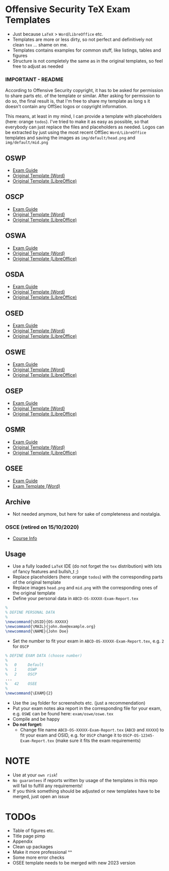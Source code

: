 # Offensive Security TeX Exam Templates 
- Just because `LaTeX` > `Word`/`LibreOffice` etc.
- Templates are more or less dirty, so not perfect and definitively not clean `tex` ... shame on me.
- Templates contains examples for common stuff, like listings, tables and figures
- Structure is not completely the same as in the original templates, so feel free to adjust as needed

### IMPORTANT - README
According to Offensive Security copyright, it has to be asked for permission to share parts etc. of the template or similar. After asking for permission to do so, the final result is, that I'm free to share my template as long s it doesn't contain any OffSec logos or copyright information.

This means, at least in my mind, I can provide a template with placeholders (here: orange `todos`). I've tried to make it as easy as possible, so that everybody can just replace the files and placeholders as needed. Logos can be extracted by just using the most recent OffSec `Word/LibreOffice` templates and saving the images as `img/default/head.png` and `img/default/mid.png`

## OSWP
- [Exam Guide](https://help.offensive-security.com/hc/en-us/articles/360046904731-OSWP-Exam-Guide)
- [Original Template (Word)](https://www.offensive-security.com/wifu/OSWP-Exam-Report.docx)
- [Original Template (LibreOffice)](https://www.offensive-security.com/wifu/OSWP-Exam-Report.odt)

## OSCP
- [Exam Guide](https://help.offensive-security.com/hc/en-us/articles/360040165632-OSCP-Exam-Guide)
- [Original Template (Word)](https://www.offensive-security.com/pwk-online/OSCP-Exam-Report.docx)
- [Original Template (LibreOffice)](https://www.offensive-security.com/pwk-online/OSCP-Exam-Report.odt)

## OSWA
- [Exam Guide](https://help.offensive-security.com/hc/en-us/articles/4410105650964-OSWA-Exam-Guide)
- [Original Template (Word)](https://www.offensive-security.com/oswa-online/OSWA-Exam-Report.docx)
- [Original Template (LibreOffice)](https://www.offensive-security.com/oswa-online/OSWA-Exam-Report.odt)

## OSDA
- [Exam Guide](https://help.offensive-security.com/hc/en-us/articles/4410105675412-OSDA-Exam-Guide)
- [Original Template (Word)](https://offensive-security.com/osda-online/OSDA-Exam-Report.docx)
- [Original Template (LibreOffice)](https://offensive-security.com/osda-online/OSDA-Exam-Report.odt)

## OSED
- [Exam Guide](https://help.offensive-security.com/hc/en-us/articles/360052977212-OSED-Exam-Guide)
- [Original Template (Word)](https://www.offensive-security.com/osed-online/OSED-Exam-Report.docx)
- [Original Template (LibreOffice)](https://www.offensive-security.com/osed-online/OSED-Exam-Report.odt)

## OSWE
- [Exam Guide](https://help.offensive-security.com/hc/en-us/articles/360046869951-OSWE-Exam-Guide)
- [Original Template (Word)](https://www.offensive-security.com/awae/OSWE-Exam-Report.docx)
- [Original Template (LibreOffice)](https://www.offensive-security.com/awae/OSWE-Exam-Report.odt)

## OSEP
- [Exam Guide](https://help.offensive-security.com/hc/en-us/articles/360050293792-OSEP-Exam-Guide)
- [Original Template (Word)](https://www.offensive-security.com/osep-online/OSEP-Exam-Report.docx)
- [Original Template (LibreOffice)](https://www.offensive-security.com/osep-online/OSEP-Exam-Report.odt)

## OSMR
- [Exam Guide](https://help.offensive-security.com/hc/en-us/articles/4411107766804-OSMR-Exam-Guide)
- [Original Template (Word)](https://www.offensive-security.com/osmr-online/OSMR-Exam-Report.docx)
- [Original Template (LibreOffice)](https://www.offensive-security.com/osmr-online/OSMR-Exam-Report.odt)

## OSEE
- [Exam Guide](https://help.offensive-security.com/hc/en-us/articles/360046458732-OSEE-Exam-Guide)
- [Exam Template (Word)](https://offensive-security.com/awe/AWE-Exam-Report.docx)

## Archive
- Not needed anymore, but here for sake of completeness and nostalgia.

### OSCE (retired on 15/10/2020)
- [Course Info](https://www.offensive-security.com/ctp-osce/)

## Usage
- Use a fully loaded `LaTeX` IDE (do not forget the `tex` distribution) with lots of fancy features and bullsh_t ;)
- Replace placeholders (here: orange `todos`) with the corresponding parts of the original template
- Replace images `head.png` and `mid.png` with the corresponding ones of the original template
- Define your personal data in `ABCD-OS-XXXXX-Exam-Report.tex`

```tex
%
% DEFINE PERSONAL DATA
%
\newcommand{\OSID}{OS-XXXXX}
\newcommand{\MAIL}{john.doe@example.org}
\newcommand{\NAME}{John Doe}
```

- Set the number to fit your exam in `ABCD-OS-XXXXX-Exam-Report.tex`, e.g. `2` for `OSCP`

```tex
% DEFINE EXAM DATA (choose number)
%
%   0     Default
%   1     OSWP
%   2     OSCP
...
%   42    OSEE
%
\newcommand{\EXAM}{2}
```

- Use the `img` folder for screenshots etc. (just a recommendation)
- Put your exam notes aka report in the corresponding file for your exam, e.g. `OSWE` can be found here: `exam/oswe/oswe.tex`
- Compile and be happy
- **Do not forget:**
    - Change file name `ABCD-OS-XXXXX-Exam-Report.tex` (`ABCD` and `XXXXX`) to fit your exam and OSID, e.g. for `OSCP` change it to `OSCP-OS-12345-Exam-Report.tex` (make sure it fits the exam requirements)

# NOTE
- Use at your `own risk`!
- `No guarantees` if reports written by usage of the templates in this repo will fail to fulfill any requirements!
- If you think something should be adjusted or new templates have to be merged, just open an issue

# TODOs
- Table of figures etc.
- Title page pimp
- Appendix
- Clean up packages
- Make it more professional ^^ 
- Some more error checks
- OSEE template needs to be merged with new 2023 version
